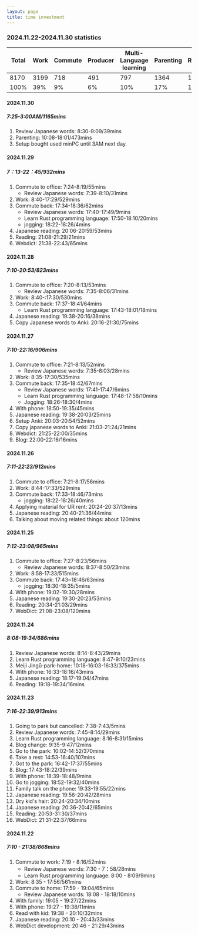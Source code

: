 ```yaml
---
layout: page
title: time investment
---
```


### 2024.11.22-2024.11.30 statistics

|Total|Work|Commute|Producer|Multi-Language learning|Parenting|Reading|Workout|uncount|
|-----|----|-------|--------|-----------------------|---------|-------|-------|-------|
|8170 |3199|718    |491     |797                    |1364     |103    |49     |1498   |
|100% |39% |9%     |6%      |10%                    |17%      |1%     |1%     |18%    |


#### 2024.11.30

##### 7:25-3:00AM/1165mins

1. Review Japanese words: 8:30-9:09/39mins
2. Parenting: 10:08-18:01/473mins
4. Setup bought used minPC until 3AM next day.

#### 2024.11.29

##### 7：13-22：45/932mins

1. Commute to office: 7:24-8:19/55mins
    * Review Japanese words: 7:39-8:10/31mins
2. Work: 8:40-17:29/529mins
3. Commute back: 17:34-18:36/62mins
    * Review Japanese words: 17:40-17:49/9mins
    * Learn Rust programming language: 17:50-18:10/20mins
    * jogging: 18:22-18:26/4mins
4. Japanese reading: 20:06-20:59/53mins
5. Reading: 21:08-21:29/21mins
6. Webdict: 21:38-22:43/65mins

#### 2024.11.28

##### 7:10-20:53/823mins

1. Commute to office: 7:20-8:13/53mins
    * Review Japanese words: 7:35-8:06/31mins
2. Work: 8:40-:17:30/530mins
3. Commute back: 17:37-18:41/64mins
    * Learn Rust programming language: 17:43-18:01/18mins
4. Japanese reading: 19:38-20:16/38mins
5. Copy Japanese words to Anki: 20:16-21:30/75mins

#### 2024.11.27

##### 7:10-22:16/906mins

1. Commute to office: 7:21-8:13/52mins
    * Review Japanese words: 7:35-8:03/28mins
2. Work: 8:35-17:30/535mins
3. Commute back: 17:35-18:42/67mins
    * Review Japanese words: 17:41-17:47/6mins
    * Learn Rust programming language: 17:48-17:58/10mins
    * Jogging: 18:26-18:30/4mins
4. With phone: 18:50-19:35/45mins
5. Japanese reading: 19:38-20:03/25mins
6. Setup Anki: 20:03-20:54/52mins
7. Copy japanese words to Anki: 21:03-21:24/21mins
8. Webdict: 21:25-22:00/35mins
9. Blog: 22:00-22:16/16mins

#### 2024.11.26

##### 7:11-22:23/912mins

1. Commute to office: 7:21-8:17/56mins
2. Work: 8:44-17:33/529mins
3. Commute back: 17:33-18:46/73mins
    * jogging: 18:22-18:26/40mins
4. Applying material for UR rent: 20:24-20:37/13mins
5. Japanese reading: 20:40-21:36/44mins
6. Talking about moving related things: about 120mins

#### 2024.11.25

##### 7:12-23:08/965mins

1. Commute to office: 7:27-8:23/56mins
    * Review Japanese words: 8:37-8:50/23mins
2. Work: 8:58-17:33/515mins
3. Commute back: 17:43~18:46/63mins
    * jogging: 18:30-18:35/5mins
4. With phone: 19:02-19:30/28mins
5. Japanese reading: 19:30-20:23/53mins
6. Reading: 20:34-21:03/29mins
7. WebDict: 21:08-23:08/120mins

#### 2024.11.24

##### 8:08-19:34/686mins

1. Review Japanese words: 8:14-8:43/29mins
2. Learn Rust programming language: 8:47-9:10/23mins
3. Meiji Jingū-park-home: 10:18-16:03-16:33/375mins
4. With phone: 16:33-18:16/43mins
5. Japanese reading: 18:17-19:04/47mins
6. Reading: 19:18-19:34/16mins

#### 2024.11.23

##### 7:16-22:39/913mins

1. Going to park but cancelled: 7:38-7:43/5mins
2. Review Japanese words: 7:45-8:14/29mins
3. Learn Rust programming language: 8:16-8:31/15mins
4. Blog change: 9:35-9:47/12mins
5. Go to the park: 10:02-14:52/370mins
6. Take a rest: 14:53-16:40/107mins
7. Got to the park: 16:42-17:37/55mins
8. Blog: 17:43-18:22/39mins
9. With phone: 18:39-18:48/9mins
10. Go to jogging: 18:52-19:32/40mins
11. Family talk on the phone: 19:33-19:55/22mins
12. Japanese reading: 19:56-20:42/28mins
13. Dry kid's hair: 20:24-20:34/10mins
14. Japanese reading: 20:36-20:42/65mins
15. Reading: 20:53-31:30/37mins
16. WebDict: 21:31-22:37/66mins

#### 2024.11.22

##### 7:10 - 21:38/868mins

1. Commute to work: 7:19 - 8:16/52mins
    * Review Japanese words: 7:30 - 7：58/28mins
    * Learn Rust programming language: 8:00 - 8:09/9mins
2. Work: 8:35 - 17:56/561mins
3. Commute to home: 17:59 - 19:04/65mins
    * Review Japanese words: 18:08 - 18:18/10mins
4. With family: 19:05 - 19:27/22mins
5. With phone: 19:27 - 19:38/11mins
6. Read with kid: 19:38 - 20:10/32mins
7. Japanese reading: 20:10 - 20:43/33mins
8. WebDict development: 20:46 - 21:29/43mins
